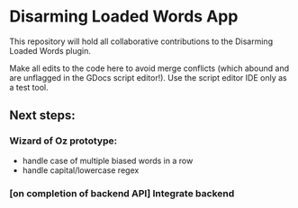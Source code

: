# Disarming Loaded Words App

This repository will hold all collaborative contributions to the Disarming Loaded Words plugin.

Make all edits to the code here to avoid merge conflicts (which abound and are unflagged in the GDocs script editor!). Use the script editor IDE only as a test tool.

## Next steps:

### Wizard of Oz prototype:
- handle case of multiple biased words in a row
- handle capital/lowercase regex

### [on completion of backend API] Integrate backend
